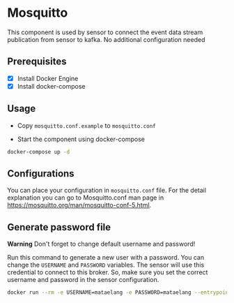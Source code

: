 # Mosquitto

This component is used by sensor to connect the event data stream publication from sensor to kafka. No additional configuration needed

## Prerequisites

- [x] Install Docker Engine
- [x] Install docker-compose

## Usage
- Copy `mosquitto.conf.example` to `mosquitto.conf`

- Start the component using docker-compose

```bash
docker-compose up -d
```

## Configurations

You can place your configuration in `mosquitto.conf` file. For the detail explanation you can go to Mosquitto.conf man page in https://mosquitto.org/man/mosquitto-conf-5.html.

## Generate password file

**Warning** Don't forget to change default username and password!

Run this command to generate a new user with a password. You can change the `USERNAME` and `PASSWORD` variables. The sensor will use this credential to connect to this broker. So, make sure you set the correct username and password in the sensor configuration.
```bash
docker run --rm -e USERNAME=mataelang -e PASSWORD=mataelang --entrypoint /bin/sh eclipse-mosquitto:2.0.15 -c '/usr/bin/mosquitto_passwd -c -b password_file $USERNAME $PASSWORD && cat password_file' | tee mosquitto_passwd
```

